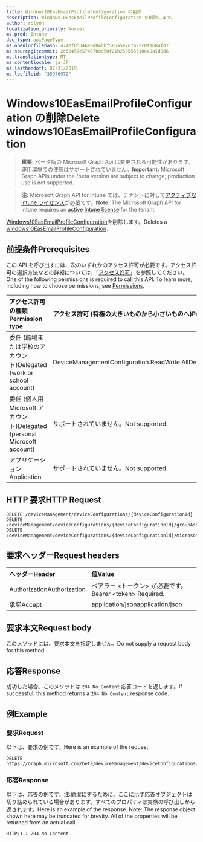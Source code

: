 ```yaml
---
title: Windows10EasEmailProfileConfiguration の削除
description: Windows10EasEmailProfileConfiguration を削除します。
author: rolyon
localization_priority: Normal
ms.prod: Intune
doc_type: apiPageType
ms.openlocfilehash: a74ef8d346e6d04bbf585a5e787422c0f1684fd7
ms.sourcegitcommit: 2c62457e57467b8d50f21b255b553106a9a5d8d6
ms.translationtype: MT
ms.contentlocale: ja-JP
ms.lasthandoff: 07/31/2019
ms.locfileid: "35976972"
---
```

# <a name="delete-windows10easemailprofileconfiguration"></a><span data-ttu-id="6aaaa-103">Windows10EasEmailProfileConfiguration の削除</span><span class="sxs-lookup"><span data-stu-id="6aaaa-103">Delete windows10EasEmailProfileConfiguration</span></span>

> <span data-ttu-id="6aaaa-104">**重要:** ベータ版の Microsoft Graph Api は変更される可能性があります。運用環境での使用はサポートされていません。</span><span class="sxs-lookup"><span data-stu-id="6aaaa-104">**Important:** Microsoft Graph APIs under the /beta version are subject to change; production use is not supported.</span></span>

> <span data-ttu-id="6aaaa-105">**注:** Microsoft Graph API for Intune では、テナントに対して[アクティブな intune ライセンス](https://go.microsoft.com/fwlink/?linkid=839381)が必要です。</span><span class="sxs-lookup"><span data-stu-id="6aaaa-105">**Note:** The Microsoft Graph API for Intune requires an [active Intune license](https://go.microsoft.com/fwlink/?linkid=839381) for the tenant.</span></span>

<span data-ttu-id="6aaaa-106">[Windows10EasEmailProfileConfiguration](../resources/intune-deviceconfig-windows10easemailprofileconfiguration.md)を削除します。</span><span class="sxs-lookup"><span data-stu-id="6aaaa-106">Deletes a [windows10EasEmailProfileConfiguration](../resources/intune-deviceconfig-windows10easemailprofileconfiguration.md).</span></span>

## <a name="prerequisites"></a><span data-ttu-id="6aaaa-107">前提条件</span><span class="sxs-lookup"><span data-stu-id="6aaaa-107">Prerequisites</span></span>
<span data-ttu-id="6aaaa-p101">この API を呼び出すには、次のいずれかのアクセス許可が必要です。アクセス許可の選択方法などの詳細については、「[アクセス許可](/graph/permissions-reference)」を参照してください。</span><span class="sxs-lookup"><span data-stu-id="6aaaa-p101">One of the following permissions is required to call this API. To learn more, including how to choose permissions, see [Permissions](/graph/permissions-reference).</span></span>

|<span data-ttu-id="6aaaa-110">アクセス許可の種類</span><span class="sxs-lookup"><span data-stu-id="6aaaa-110">Permission type</span></span>|<span data-ttu-id="6aaaa-111">アクセス許可 (特権の大きいものから小さいものへ)</span><span class="sxs-lookup"><span data-stu-id="6aaaa-111">Permissions (from most to least privileged)</span></span>|
|:---|:---|
|<span data-ttu-id="6aaaa-112">委任 (職場または学校のアカウント)</span><span class="sxs-lookup"><span data-stu-id="6aaaa-112">Delegated (work or school account)</span></span>|<span data-ttu-id="6aaaa-113">DeviceManagementConfiguration.ReadWrite.All</span><span class="sxs-lookup"><span data-stu-id="6aaaa-113">DeviceManagementConfiguration.ReadWrite.All</span></span>|
|<span data-ttu-id="6aaaa-114">委任 (個人用 Microsoft アカウント)</span><span class="sxs-lookup"><span data-stu-id="6aaaa-114">Delegated (personal Microsoft account)</span></span>|<span data-ttu-id="6aaaa-115">サポートされていません。</span><span class="sxs-lookup"><span data-stu-id="6aaaa-115">Not supported.</span></span>|
|<span data-ttu-id="6aaaa-116">アプリケーション</span><span class="sxs-lookup"><span data-stu-id="6aaaa-116">Application</span></span>|<span data-ttu-id="6aaaa-117">サポートされていません。</span><span class="sxs-lookup"><span data-stu-id="6aaaa-117">Not supported.</span></span>|

## <a name="http-request"></a><span data-ttu-id="6aaaa-118">HTTP 要求</span><span class="sxs-lookup"><span data-stu-id="6aaaa-118">HTTP Request</span></span>
<!-- {
  "blockType": "ignored"
}
-->
``` http
DELETE /deviceManagement/deviceConfigurations/{deviceConfigurationId}
DELETE /deviceManagement/deviceConfigurations/{deviceConfigurationId}/groupAssignments/{deviceConfigurationGroupAssignmentId}/deviceConfiguration
DELETE /deviceManagement/deviceConfigurations/{deviceConfigurationId}/microsoft.graph.windowsDomainJoinConfiguration/networkAccessConfigurations/{deviceConfigurationId}
```

## <a name="request-headers"></a><span data-ttu-id="6aaaa-119">要求ヘッダー</span><span class="sxs-lookup"><span data-stu-id="6aaaa-119">Request headers</span></span>
|<span data-ttu-id="6aaaa-120">ヘッダー</span><span class="sxs-lookup"><span data-stu-id="6aaaa-120">Header</span></span>|<span data-ttu-id="6aaaa-121">値</span><span class="sxs-lookup"><span data-stu-id="6aaaa-121">Value</span></span>|
|:---|:---|
|<span data-ttu-id="6aaaa-122">Authorization</span><span class="sxs-lookup"><span data-stu-id="6aaaa-122">Authorization</span></span>|<span data-ttu-id="6aaaa-123">ベアラー &lt;トークン&gt; が必要です。</span><span class="sxs-lookup"><span data-stu-id="6aaaa-123">Bearer &lt;token&gt; Required.</span></span>|
|<span data-ttu-id="6aaaa-124">承諾</span><span class="sxs-lookup"><span data-stu-id="6aaaa-124">Accept</span></span>|<span data-ttu-id="6aaaa-125">application/json</span><span class="sxs-lookup"><span data-stu-id="6aaaa-125">application/json</span></span>|

## <a name="request-body"></a><span data-ttu-id="6aaaa-126">要求本文</span><span class="sxs-lookup"><span data-stu-id="6aaaa-126">Request body</span></span>
<span data-ttu-id="6aaaa-127">このメソッドには、要求本文を指定しません。</span><span class="sxs-lookup"><span data-stu-id="6aaaa-127">Do not supply a request body for this method.</span></span>

## <a name="response"></a><span data-ttu-id="6aaaa-128">応答</span><span class="sxs-lookup"><span data-stu-id="6aaaa-128">Response</span></span>
<span data-ttu-id="6aaaa-129">成功した場合、このメソッドは `204 No Content` 応答コードを返します。</span><span class="sxs-lookup"><span data-stu-id="6aaaa-129">If successful, this method returns a `204 No Content` response code.</span></span>

## <a name="example"></a><span data-ttu-id="6aaaa-130">例</span><span class="sxs-lookup"><span data-stu-id="6aaaa-130">Example</span></span>

### <a name="request"></a><span data-ttu-id="6aaaa-131">要求</span><span class="sxs-lookup"><span data-stu-id="6aaaa-131">Request</span></span>
<span data-ttu-id="6aaaa-132">以下は、要求の例です。</span><span class="sxs-lookup"><span data-stu-id="6aaaa-132">Here is an example of the request.</span></span>
``` http
DELETE https://graph.microsoft.com/beta/deviceManagement/deviceConfigurations/{deviceConfigurationId}
```

### <a name="response"></a><span data-ttu-id="6aaaa-133">応答</span><span class="sxs-lookup"><span data-stu-id="6aaaa-133">Response</span></span>
<span data-ttu-id="6aaaa-p102">以下は、応答の例です。注:簡潔にするために、ここに示す応答オブジェクトは切り詰められている場合があります。すべてのプロパティは実際の呼び出しから返されます。</span><span class="sxs-lookup"><span data-stu-id="6aaaa-p102">Here is an example of the response. Note: The response object shown here may be truncated for brevity. All of the properties will be returned from an actual call.</span></span>
``` http
HTTP/1.1 204 No Content
```





